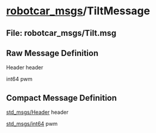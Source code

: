 # [robotcar_msgs](../README.md)/TiltMessage #

## File: robotcar_msgs/Tilt.msg
## Raw Message Definition

Header header  
  
int64 pwm  


## Compact Message Definition

[std_msgs/Header](http://docs.ros.org/en/melodic/api/std_msgs/html/msg/Header.html) header  
  
[std_msgs/int64](http://docs.ros.org/en/melodic/api/std_msgs/html/msg/Int64.html) pwm  
